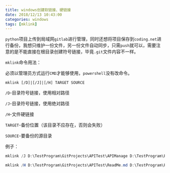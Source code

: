 ```yaml
---
title: windows创建软链接、硬链接
date: 2018/12/13 10:43:00
categories: windows
tags: [mklink]
---
```


`python`项目上传到局域网`gitlab`进行管理，同时还想将项目保存到`coding.net`进行备份，我想只维护一份文件，另一份文件自动同步，只需`push`就可以，需要注意的是不能直接在根目录创建符号链接，毕竟`.git`文件内容不一样。

<!-- more -->

`mklink`命令用法：

必须以管理员方式运行`CMD`才能够使用，`powershell`没有改命令。

`mklink [/D]|[/J]|[/H] TARGET SOURCE`

`/D`-目录符号链接，使用相对路径

`/J`-目录符号链接，使用绝对路径

`/H`-文件硬链接

`TARGET`-备份位置（该目录不应存在，否则会失败）

`SOURCE`-要备份的源目录

例子：

```powershell
mklink /J D:\TestProgram\GitProjects\APITest\APIManage D:\TestProgram\PycharmProjects\APITest\APIManage

mklink /H D:\TestProgram\GitProjects\APITest\ReadMe.md D:\TestProgram\PycharmProjects\APITest\ReadMe.md
```

